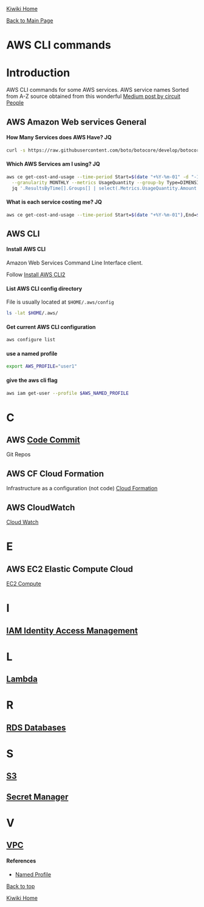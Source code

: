 [Kiwiki Home](/../../)

[Back to Main Page](./readme.md)

# AWS CLI commands
# Introduction
AWS CLI commands for some AWS services. AWS service names Sorted from A-Z
source obtained from this wonderful [Medium post by circuit People](https://medium.com/circuitpeople/aws-cli-with-jq-and-bash-9d54e2eabaf1)

## AWS Amazon Web services General

#### How Many Services does AWS Have? JQ

```bash
curl -s https://raw.githubusercontent.com/boto/botocore/develop/botocore/data/endpoints.json | jq -r '.partitions[0].services | keys[]' | wc -l
```

#### Which AWS Services am I using? JQ

```bash
aws ce get-cost-and-usage --time-period Start=$(date "+%Y-%m-01" -d "-1 Month"),End=$(date --date="$(date +'%Y-%m-01') - 1 second" -I) \
  --granularity MONTHLY --metrics UsageQuantity --group-by Type=DIMENSION,Key=SERVICE | \
  jq '.ResultsByTime[].Groups[] | select(.Metrics.UsageQuantity.Amount > 0) | .Keys[0]'
```

#### What is each service costing me? JQ

```bash
aws ce get-cost-and-usage --time-period Start=$(date "+%Y-%m-01"),End=$(date --date="$(date +'%Y-%m-01') + 1 month  - 1 second" -I) --granularity MONTHLY --metrics USAGE_QUANTITY BLENDED_COST  --group-by Type=DIMENSION,Key=SERVICE | jq '[ .ResultsByTime[].Groups[] | select(.Metrics.BlendedCost.Amount > "0") | { (.Keys[0]): .Metrics.BlendedCost } ] | sort_by(.Amount) | add'
```

## AWS CLI

#### Install AWS CLI

Amazon Web Services Command Line Interface client.

Follow [Install AWS CLI2](https://docs.aws.amazon.com/cli/latest/userguide/install-cliv2-linux.html)

#### List AWS CLI config directory

File is usually located at `$HOME/.aws/config`

```bash
ls -lat $HOME/.aws/
```

#### Get current AWS CLI configuration

```bash
aws configure list
```

#### use a named profile

``` bash
export AWS_PROFILE="user1"
```

#### give the aws cli flag
``` bash
aws iam get-user --profile $AWS_NAMED_PROFILE
```

# C

## AWS [Code Commit](./code-commit.md)
Git Repos


## AWS CF Cloud Formation
Infrastructure as a configuration (not code)
[Cloud Formation](./cloud-formation.md)

## AWS CloudWatch
[Cloud Watch](./cloud-watch.md)

# E

## AWS EC2 Elastic Compute Cloud
[EC2 Compute](./ec2.md)

# I
## [IAM Identity Access Management](./iam.md)

# L
## [Lambda](./lambda.md)


# R

## [RDS Databases]((./rds.md))



# S

## [S3](./s3.md)

## [Secret Manager](./secrets-manager.md)


# V

## [VPC](./vpc.md)

#### References
- [Named Profile](https://docs.aws.amazon.com/cli/latest/userguide/cli-configure-files.html#cli-configure-files-using-profiles)

[Back to top](#)

[Kiwiki Home](/../../)
